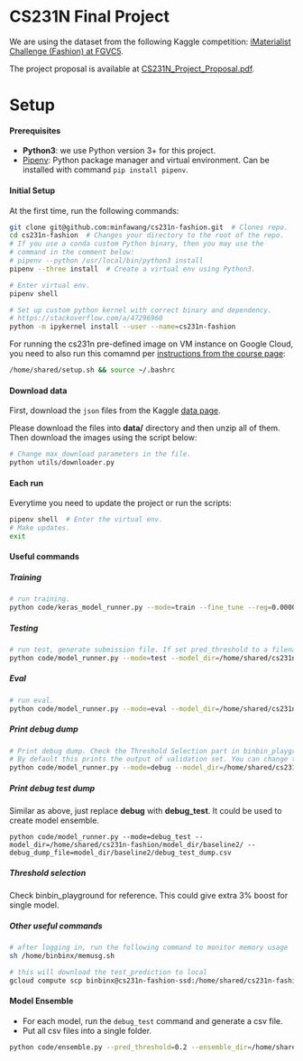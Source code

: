 # CS231N Final Project

We are using the dataset from the following Kaggle competition: [iMaterialist Challenge (Fashion) at FGVC5](https://www.kaggle.com/c/imaterialist-challenge-fashion-2018/).

The project proposal is available at [CS231N_Project_Proposal.pdf](./CS231N_Project_Proposal.pdf).

# Setup

#### Prerequisites

* **Python3**: we use Python version 3+ for this project.
* [Pipenv](https://github.com/pypa/pipenv): Python package manager and virtual environment. Can be installed with command `pip install pipenv`.

#### Initial Setup

At the first time, run the following commands:

```bash
git clone git@github.com:minfawang/cs231n-fashion.git  # Clones repo.
cd cs231n-fashion  # Changes your directory to the root of the repo.
# If you use a conda custom Python binary, then you may use the
# command in the comment below:
# pipenv --python /usr/local/bin/python3 install
pipenv --three install  # Create a virtual env using Python3.

# Enter virtual env.
pipenv shell

# Set up custom python kernel with correct binary and dependency.
# https://stackoverflow.com/a/47296960
python -m ipykernel install --user --name=cs231n-fashion
```

For running the cs231n pre-defined image on VM instance on Google Cloud, you need to also run this comamnd per [instructions from the course page](http://cs231n.github.io/gce-tutorial/):

```bash
/home/shared/setup.sh && source ~/.bashrc
```

#### Download data

First, download the `json` files from the Kaggle [data page](https://www.kaggle.com/c/imaterialist-challenge-fashion-2018/data).

Please download the files into **data/** directory and then unzip all of them. Then download the images using the script below:

```bash
# Change max_download parameters in the file.
python utils/downloader.py
```

#### Each run

Everytime you need to update the project or run the scripts:

```bash
pipenv shell  # Enter the virtual env.
# Make updates.
exit
```


#### Useful commands

##### Training


```bash
# run training.
python code/keras_model_runner.py --mode=train --fine_tune --reg=0.00001 --steps_per_epoch=2000 --batch_size=64 --initial_epoch=0 --model_dir=model_dir/keras_xception/
```

##### Testing
```bash
# run test, generate submission file. If set pred_threshold to a filename, then use per class threshold.
python code/model_runner.py --mode=test --model_dir=/home/shared/cs231n-fashion/model_dir/baseline2/ --pred_threshold=0.8
```

##### Eval
```bash
# run eval.
python code/model_runner.py --mode=eval --model_dir=/home/shared/cs231n-fashion/model_dir/baseline2/ --eval_thresholds=0.3;0.5;0.7;0.75;0.8;0.85;0.9
```

##### Print debug dump
```bash
# Print debug dump. Check the Threshold Selection part in binbin_playground for reference.
# By default this prints the output of validation set. You can change this behavior in model_runner.py
python code/model_runner.py --mode=debug --model_dir=/home/shared/cs231n-fashion/model_dir/baseline2/ --debug_dump_file=model_dir/baseline2/debug_dump.csv
```

##### Print debug test dump
Similar as above, just replace **debug** with **debug_test**. It could be used to create model ensemble.
```
python code/model_runner.py --mode=debug_test --model_dir=/home/shared/cs231n-fashion/model_dir/baseline2/ --debug_dump_file=model_dir/baseline2/debug_test_dump.csv
```

##### Threshold selection
Check binbin_playground for reference. This could give extra 3% boost for single model.

##### Other useful commands
```bash
# after logging in, run the following command to monitor memory usage
sh /home/binbinx/memusg.sh
```

```bash
# this will download the test_prediction to local
gcloud compute scp binbinx@cs231n-fashion-ssd:/home/shared/cs231n-fashion/submission/test_prediction.csv .
```

#### Model Ensemble

- For each model, run the `debug_test` command and generate a csv file.
- Put all csv files into a single folder.

```bash
python code/ensemble.py --pred_threshold=0.2 --ensemble_dir=/home/shared/ensemble_dir --ensemble_output=/home/shared/ensemble_output.csv --output_type='prob' --mode='validate'
```